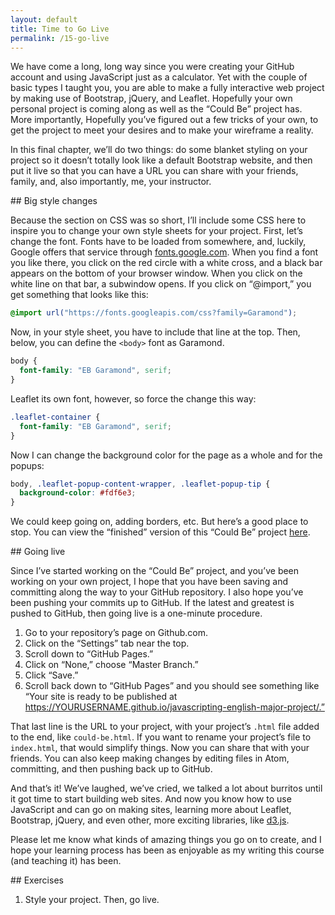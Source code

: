 ```yaml
---
layout: default
title: Time to Go Live
permalink: /15-go-live
---
```


We have come a long, long way since you were creating your GitHub account and
using JavaScript just as a calculator. Yet with the couple of basic types I
taught you, you are able to make a fully interactive web project by making use
of Bootstrap, jQuery, and Leaflet. Hopefully your own personal project is
coming along as well as the “Could Be” project has. More importantly,
Hopefully you’ve figured out a few tricks of your own, to get the project to
meet your desires and to make your wireframe a reality. 

In this final chapter, we’ll do two things: do some blanket styling on your
project so it doesn’t totally look like a default Bootstrap website, and then
put it live so that you can have a URL you can share with your friends,
family, and, also importantly, me, your instructor.

<section id="styling">
## Big style changes

Because the section on CSS was so short, I’ll include some CSS here to inspire
you to change your own style sheets for your project. First, let’s change the
font. Fonts have to be loaded from somewhere, and, luckily, Google offers that
service through [fonts.google.com](http://fonts.google.com). When you find a
font you like there, you click on the red circle with a white cross, and a
black bar appears on the bottom of your browser window. When you click on the
white line on that bar, a subwindow opens. If you click on “@import,” you get
something that looks like this:

```css
@import url("https://fonts.googleapis.com/css?family=Garamond");
```

Now, in your style sheet, you have to include that line at the top. Then,
below, you can define the `<body>` font as Garamond.

```css
body {
  font-family: "EB Garamond", serif;
}
```

Leaflet its own font, however, so force the change this way:

```css
.leaflet-container {
  font-family: "EB Garamond", serif;
}
```

Now I can change the background color for the page as a whole and for the
popups:

```css
body, .leaflet-popup-content-wrapper, .leaflet-popup-tip {
  background-color: #fdf6e3;
}
```

We could keep going on, adding borders, etc. But here’s a good place to stop.
You can view the “finished” version of this “Could Be” project
[here](/examples/could-be.html).


</section>
<section id="going-live">
## Going live

Since I’ve started working on the “Could Be” project, and you’ve been working
on your own project, I hope that you have been saving and committing along the
way to your GitHub repository. I also hope you’ve been pushing your commits up
to GitHub. If the latest and greatest is pushed to GitHub, then going live is
a one-minute procedure.

1. Go to your repository’s page on Github.com.
2. Click on the “Settings” tab near the top.
3. Scroll down to “GitHub Pages.”
2. Click on “None,” choose “Master Branch.”
2. Click “Save.”
3. Scroll back down to “GitHub Pages” and you should see something like “Your
   site is ready to be published at
   https://YOURUSERNAME.github.io/javascripting-english-major-project/.”

That last line is the URL to your project, with your project’s `.html` file
added to the end, like `could-be.html`. If you want to rename your project’s
file to `index.html`, that would simplify things. Now you can share that with
your friends. You can also keep making changes by editing files in Atom,
committing, and then pushing back up to GitHub.

And that’s it! We’ve laughed, we’ve cried, we talked a lot about burritos
until it got time to start building web sites. And now you know how to use
JavaScript and can go on making sites, learning more about Leaflet, Bootstrap,
jQuery, and even other, more exciting libraries, like
[d3.js](http://d3js.org). 

Please let me know what kinds of amazing things you go on to create, and I
hope your learning process has been as enjoyable as my writing this course
(and teaching it) has been.

</section>

<section id="exercises">
## Exercises

1. Style your project. Then, go live.

